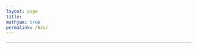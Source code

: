 ```yaml
---
layout: page
title:
mathjax: true
permalink: /bio/
---
```


<script src="https://polyfill.io/v3/polyfill.min.js?features=es6"></script>
<script id="MathJax-script" async src="https://cdn.jsdelivr.net/npm/mathjax@3/es5/tex-mml-chtml.js"></script>

<div id="bio" style="text-align:center; margin: 20px 0"></div>

---

<div id="content" style="text-align:center"></div>

<script>
       const items = [
            {
            formula: '$$\\frac{1}{\\pi}= \\frac{2\\sqrt{2}}{9801}\\sum_{n=0}^{\\infty} \\frac{(4n)!}{(n!)^4}\\frac{26390 n+1103}{396^{4n}}$$', // Ramanujan-Sato
            imageUrl: 'https://heptar.ch/img/bio/sato.svg', // URL of the SVG image
			link: 'https://en.wikipedia.org/wiki/Ramanujan%E2%80%93Sato_series'
            },
            {
            formula: '$$\\int_{\\partial\\mathcal{M}}\\omega=\\int_{\\mathcal{M}}\\mathrm{d}\\omega$$', // Stokes theorem
            imageUrl: 'https://heptar.ch/img/bio/stokes.svg', // URL of the SVG image
			link: 'https://en.wikipedia.org/wiki/Generalized_Stokes_theorem' 
            },
            {
            formula: '$$\\zeta(s) = \\prod_{p\\in\\mathbb{P}} \\frac{1}{1-p^{-s}}$$', // Euler's product formula
            imageUrl: 'https://heptar.ch/img/bio/zeta.svg', // URL of the SVG image
			link: 'https://en.wikipedia.org/wiki/Proof_of_the_Euler_product_formula_for_the_Riemann_zeta_function' 
            },
            {
            formula: '$$D = \\frac{k_{\\text{B}}T}{6\\pi \\eta R}$$', // Einstein-Stokes
            imageUrl: 'https://heptar.ch/img/bio/brownian.svg', // URL of the SVG image
			link: 'https://en.wikipedia.org/wiki/Einstein_relation_(kinetic_theory)' 
            },
            {
            formula: '$$n! \\sim \\sqrt{2\\pi n}\\left(\\frac{n}{e}\\right)^n$$', // Stirling's formula
            imageUrl: 'https://heptar.ch/img/bio/stirling.svg', // URL of the SVG image
			link: 'https://en.wikipedia.org/wiki/Stirling%27s_approximation' 
            },
            {
            formula: '$$S[A] = \\min_{\\mathcal{X}_A \\sim A} \\frac{\\mathcal{A}[\\mathcal{X}_A]}{4G_{\\text{N}}}$$', // Ryu-Takayanagi
            imageUrl: 'https://heptar.ch/img/bio/rt.svg', // URL of the SVG image
			link: 'https://en.wikipedia.org/wiki/Ryu%E2%80%93Takayanagi_conjecture' 
            },
        ];

       const bios = [
           {
		   bio: 'Cyborg, hacker, interdimensional wizard.',
		   },
           {
		   bio: 'For a cluttered, maximalist experience, feel free to check out my <a href="https://hapax.github.io/">old site</a>.',
		   },
           {
		   bio: 'Below is a randomized playlist of my favourite equations. It\'s like a stochastic google doodle!',
		   },
           {
		   bio: 'This bio snippet is randomized and in some case computer-generated (marked *).',
		   },
           {
		   bio: 'A <i>heptarch</i> was one of seven Anglo-Saxon kings during the “dark” ages. I chose it partly for the historical reference, partly for the air of mystery, but mostly for the gnarly prog metal vibes.',
		   },
           {
           bio: 'Making wonder cool again, one stupid question at a time.',
		   },
           {
           bio: '<a href="https://inspirehep.net/authors/1868975">String theorist</a> turned mad scientist and <a href="https://heptar.ch/qml">quantum mechanic</a>.',
		   },
           {
           bio: 'If this bio says <i>futon</i> or <i>mothman</i>, it\'s real.*',
		   },
           {
           bio: '<a href="https://heptar.ch/qc-dummies">Click here</a> to learn about why quantum computers are cool, from the comfort of your armchair! (Or maybe while lying in bed.)*',
		   },
          {
          bio: 'This website, and me, are both being built out of cardboard boxes.*',
          },
          {
          bio: 'I believe that science, art, and culture thrive in conditions of openness and connection.*',
          }
        ];

        window.onload = function() {
            generateRandomItem();
	        displayRandomBio();
        };

        function generateRandomItem() {
            const itemIndex = Math.floor(Math.random() * items.length);
            const item = items[itemIndex];
            const contentDiv = document.getElementById('content');
            contentDiv.innerHTML = `<p>${item.formula}</p><a href=${item.link}><img src="${item.imageUrl}" alt="Mathematical Formula" style="max-width:100%;height:auto;"></a>`;
            // Trigger MathJax to process and render the new formula
            MathJax.typesetPromise();
			}

	    function displayRandomBio() {
            const bioIndex = Math.floor(Math.random() * bios.length);
            const bio = bios[bioIndex];
            const contentDiv = document.getElementById('bio');
            contentDiv.innerHTML = `<p>${bio.bio}</p>`;
        }
		</script>

<!-- <div style="text-align:center; padding:25px"><a rel="license"
href="http://creativecommons.org/licenses/by-nc-sa/4.0/"><img
alt="Creative Commons License" style="border-width:0"
src="https://i.creativecommons.org/l/by-nc-sa/4.0/88x31.png" /></a>
</div> -->

<!-- "Saxifrage" means "stone breaker". These tiny, five-petalled -->
<!-- flowers are the toughest and most northernmost growing plants on -->
<!-- earth. By virtue of their pattern of growth, they split rocks and -->
<!-- flourish in unlikely places; they are in the business of -->
<!-- viriditas.-->
